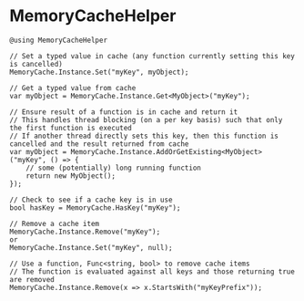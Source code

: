 # MemoryCacheHelper

    @using MemoryCacheHelper

	// Set a typed value in cache (any function currently setting this key is cancelled)
	MemoryCache.Instance.Set("myKey", myObject);

	// Get a typed value from cache
	var myObject = MemoryCache.Instance.Get<MyObject>("myKey"); 

	// Ensure result of a function is in cache and return it
	// This handles thread blocking (on a per key basis) such that only the first function is executed
	// If another thread directly sets this key, then this function is cancelled and the result returned from cache
	var myObject = MemoryCache.Instance.AddOrGetExisting<MyObject>("myKey", () => {
		// some (potentially) long running function
		return new MyObject();
	});

	// Check to see if a cache key is in use
	bool hasKey = MemoryCache.HasKey("myKey");

	// Remove a cache item
	MemoryCache.Instance.Remove("myKey");
	or
	MemoryCache.Instance.Set("myKey", null);
		
	// Use a function, Func<string, bool> to remove cache items
	// The function is evaluated against all keys and those returning true are removed
	MemoryCache.Instance.Remove(x => x.StartsWith("myKeyPrefix"));